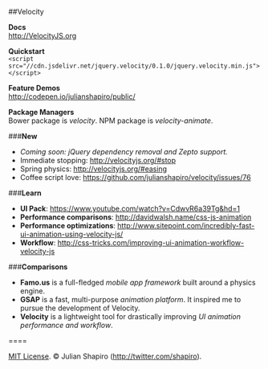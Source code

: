 ##Velocity

**Docs**  
http://VelocityJS.org

**Quickstart**  
`<script src="//cdn.jsdelivr.net/jquery.velocity/0.1.0/jquery.velocity.min.js"></script>`

**Feature Demos**  
http://codepen.io/julianshapiro/public/

**Package Managers**  
Bower package is *velocity*. NPM package is *velocity-animate*.

###**New**

- *Coming soon: jQuery dependency removal and Zepto support.*
- Immediate stopping: http://velocityjs.org/#stop
- Spring physics: http://velocityjs.org/#easing
- Coffee script love: https://github.com/julianshapiro/velocity/issues/76

###**Learn**

- **UI Pack**: https://www.youtube.com/watch?v=CdwvR6a39Tg&hd=1
- **Performance comparisons**: http://davidwalsh.name/css-js-animation
- **Performance optimizations**: http://www.sitepoint.com/incredibly-fast-ui-animation-using-velocity-js/
- **Workflow**: http://css-tricks.com/improving-ui-animation-workflow-velocity-js

###**Comparisons**

- **Famo.us** is a full-fledged *mobile app framework* built around a physics engine.
- **GSAP** is a fast, multi-purpose *animation platform*. It inspired me to pursue the development of Velocity.
- **Velocity** is a lightweight tool for drastically improving *UI animation performance and workflow*.

====

[MIT License](LICENSE). © Julian Shapiro (http://twitter.com/shapiro).
